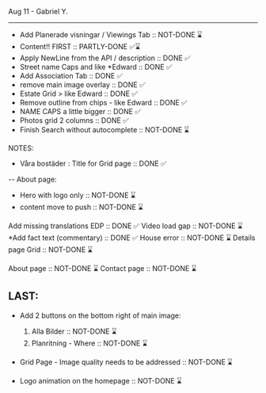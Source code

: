 
Aug 11 - Gabriel Y.
*******************
- Add Planerade visningar / Viewings Tab                      ::  NOT-DONE ⌛
- Content!! FIRST                                             ::  PARTLY-DONE ✅⌛
- Apply NewLine from the API / description                    ::  DONE ✅
- Street name Caps and like *Edward                           ::  DONE ✅
- Add Association Tab                                         ::  DONE ✅
- remove main image overlay                                   ::  DONE ✅
- Estate Grid > like Edward                                   ::  DONE ✅
- Remove outline from chips - like Edward                     ::  DONE ✅
- NAME CAPS a little bigger                                   ::  DONE ✅
- Photos grid 2 columns                                       ::  DONE ✅
- Finish Search without autocomplete                          ::  NOT-DONE ⌛

NOTES:

- Våra bostäder : Title for Grid page                         ::  DONE ✅


--
About page:
- Hero with logo only                                         ::  NOT-DONE ⌛
- content move to push                                        ::  NOT-DONE ⌛

Add missing translations EDP                                  ::  DONE ✅
Video load gap                                                ::  NOT-DONE ⌛
*Add fact text (commentary)                                   ::  DONE ✅
House error                                                   ::  NOT-DONE ⌛
Details page Grid                                             ::  NOT-DONE ⌛

About page                                                    ::  NOT-DONE ⌛
Contact page                                                  ::  NOT-DONE ⌛


LAST:
------------------

- Add 2 buttons on the bottom right of main image:
  1. Alla Bilder                                              ::  NOT-DONE ⌛
  2. Planritning - Where                                      ::  NOT-DONE ⌛

- Grid Page - Image quality needs to be addressed             ::  NOT-DONE ⌛
- Logo animation on the homepage                              ::  NOT-DONE ⌛

